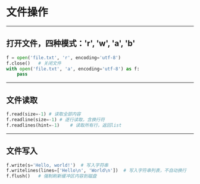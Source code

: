 # 文件操作

---

## 打开文件，四种模式：'r', 'w', 'a', 'b'

```python
f = open('file.txt', 'r', encoding='utf-8')
f.close()   # 关闭文件
with open('file.txt', 'a', encoding='utf-8') as f:
    pass
```

---

## 文件读取

```python
f.read(size=-1) # 读取全部内容
f.readline(size=-1) # 逐行读取，含换行符
f.readlines(hint=-1)    # 读取所有行，返回list
```

---

## 文件写入

```python
f.write(s='Hello, world!')  # 写入字符串
f.writelines(lines=['Hello\n', 'World\n'])  # 写入字符串列表，不自动换行
f.flush()   # 强制刷新缓冲区内容到磁盘
```

